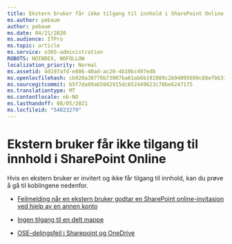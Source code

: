 ```yaml
---
title: Ekstern bruker får ikke tilgang til innhold i SharePoint Online
ms.author: pebaum
author: pebaum
ms.date: 04/21/2020
ms.audience: ITPro
ms.topic: article
ms.service: o365-administration
ROBOTS: NOINDEX, NOFOLLOW
localization_priority: Normal
ms.assetid: 4d197afd-e806-40ad-ac20-4b10bc497edb
ms.openlocfilehash: cb920a30776b73007ba61ab6b192089c2b94095699c88efb6316781ff00ed016
ms.sourcegitcommit: b5f7da89a650d2915dc652449623c78be6247175
ms.translationtype: MT
ms.contentlocale: nb-NO
ms.lasthandoff: 08/05/2021
ms.locfileid: "54023279"
---
```

# <a name="external-user-is-unable-to-access-content-in-sharepoint-online"></a>Ekstern bruker får ikke tilgang til innhold i SharePoint Online

Hvis en ekstern bruker er invitert og ikke får tilgang til innhold, kan du prøve å gå til koblingene nedenfor.

- [Feilmelding når en ekstern bruker godtar en SharePoint online-invitasjon ved hjelp av en annen konto](https://docs.microsoft.com/sharepoint/support/sharing-and-permissions/error-when-external-user-accepts-an-invitation-by-using-another-account)

- [Ingen tilgang til en delt mappe](https://docs.microsoft.com/sharepoint/support/sharing-and-permissions/cannot-access-shared-folder)

- [OSE-delingsfeil i Sharepoint og OneDrive](https://docs.microsoft.com/sharepoint/sharepoint-onedrive-error-message)

